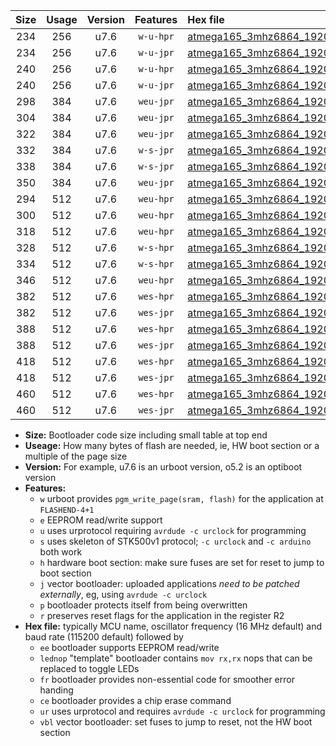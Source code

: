 |Size|Usage|Version|Features|Hex file|
|:-:|:-:|:-:|:-:|:--|
|234|256|u7.6|`w-u-hpr`|[atmega165_3mhz6864_19200bps_ur.hex](https://raw.githubusercontent.com/stefanrueger/urboot/main//atmega165_3mhz6864_19200bps_ur.hex)|
|234|256|u7.6|`w-u-jpr`|[atmega165_3mhz6864_19200bps_ur_vbl.hex](https://raw.githubusercontent.com/stefanrueger/urboot/main//atmega165_3mhz6864_19200bps_ur_vbl.hex)|
|240|256|u7.6|`w-u-hpr`|[atmega165_3mhz6864_19200bps_lednop_ur.hex](https://raw.githubusercontent.com/stefanrueger/urboot/main//atmega165_3mhz6864_19200bps_lednop_ur.hex)|
|240|256|u7.6|`w-u-jpr`|[atmega165_3mhz6864_19200bps_lednop_ur_vbl.hex](https://raw.githubusercontent.com/stefanrueger/urboot/main//atmega165_3mhz6864_19200bps_lednop_ur_vbl.hex)|
|298|384|u7.6|`weu-jpr`|[atmega165_3mhz6864_19200bps_ee_ur_vbl.hex](https://raw.githubusercontent.com/stefanrueger/urboot/main//atmega165_3mhz6864_19200bps_ee_ur_vbl.hex)|
|304|384|u7.6|`weu-jpr`|[atmega165_3mhz6864_19200bps_ee_lednop_ur_vbl.hex](https://raw.githubusercontent.com/stefanrueger/urboot/main//atmega165_3mhz6864_19200bps_ee_lednop_ur_vbl.hex)|
|322|384|u7.6|`weu-jpr`|[atmega165_3mhz6864_19200bps_ee_lednop_fr_ur_vbl.hex](https://raw.githubusercontent.com/stefanrueger/urboot/main//atmega165_3mhz6864_19200bps_ee_lednop_fr_ur_vbl.hex)|
|332|384|u7.6|`w-s-jpr`|[atmega165_3mhz6864_19200bps_vbl.hex](https://raw.githubusercontent.com/stefanrueger/urboot/main//atmega165_3mhz6864_19200bps_vbl.hex)|
|338|384|u7.6|`w-s-jpr`|[atmega165_3mhz6864_19200bps_lednop_vbl.hex](https://raw.githubusercontent.com/stefanrueger/urboot/main//atmega165_3mhz6864_19200bps_lednop_vbl.hex)|
|350|384|u7.6|`weu-jpr`|[atmega165_3mhz6864_19200bps_ee_lednop_fr_ce_ur_vbl.hex](https://raw.githubusercontent.com/stefanrueger/urboot/main//atmega165_3mhz6864_19200bps_ee_lednop_fr_ce_ur_vbl.hex)|
|294|512|u7.6|`weu-hpr`|[atmega165_3mhz6864_19200bps_ee_ur.hex](https://raw.githubusercontent.com/stefanrueger/urboot/main//atmega165_3mhz6864_19200bps_ee_ur.hex)|
|300|512|u7.6|`weu-hpr`|[atmega165_3mhz6864_19200bps_ee_lednop_ur.hex](https://raw.githubusercontent.com/stefanrueger/urboot/main//atmega165_3mhz6864_19200bps_ee_lednop_ur.hex)|
|318|512|u7.6|`weu-hpr`|[atmega165_3mhz6864_19200bps_ee_lednop_fr_ur.hex](https://raw.githubusercontent.com/stefanrueger/urboot/main//atmega165_3mhz6864_19200bps_ee_lednop_fr_ur.hex)|
|328|512|u7.6|`w-s-hpr`|[atmega165_3mhz6864_19200bps.hex](https://raw.githubusercontent.com/stefanrueger/urboot/main//atmega165_3mhz6864_19200bps.hex)|
|334|512|u7.6|`w-s-hpr`|[atmega165_3mhz6864_19200bps_lednop.hex](https://raw.githubusercontent.com/stefanrueger/urboot/main//atmega165_3mhz6864_19200bps_lednop.hex)|
|346|512|u7.6|`weu-hpr`|[atmega165_3mhz6864_19200bps_ee_lednop_fr_ce_ur.hex](https://raw.githubusercontent.com/stefanrueger/urboot/main//atmega165_3mhz6864_19200bps_ee_lednop_fr_ce_ur.hex)|
|382|512|u7.6|`wes-hpr`|[atmega165_3mhz6864_19200bps_ee.hex](https://raw.githubusercontent.com/stefanrueger/urboot/main//atmega165_3mhz6864_19200bps_ee.hex)|
|382|512|u7.6|`wes-jpr`|[atmega165_3mhz6864_19200bps_ee_vbl.hex](https://raw.githubusercontent.com/stefanrueger/urboot/main//atmega165_3mhz6864_19200bps_ee_vbl.hex)|
|388|512|u7.6|`wes-hpr`|[atmega165_3mhz6864_19200bps_ee_lednop.hex](https://raw.githubusercontent.com/stefanrueger/urboot/main//atmega165_3mhz6864_19200bps_ee_lednop.hex)|
|388|512|u7.6|`wes-jpr`|[atmega165_3mhz6864_19200bps_ee_lednop_vbl.hex](https://raw.githubusercontent.com/stefanrueger/urboot/main//atmega165_3mhz6864_19200bps_ee_lednop_vbl.hex)|
|418|512|u7.6|`wes-hpr`|[atmega165_3mhz6864_19200bps_ee_lednop_fr.hex](https://raw.githubusercontent.com/stefanrueger/urboot/main//atmega165_3mhz6864_19200bps_ee_lednop_fr.hex)|
|418|512|u7.6|`wes-jpr`|[atmega165_3mhz6864_19200bps_ee_lednop_fr_vbl.hex](https://raw.githubusercontent.com/stefanrueger/urboot/main//atmega165_3mhz6864_19200bps_ee_lednop_fr_vbl.hex)|
|460|512|u7.6|`wes-hpr`|[atmega165_3mhz6864_19200bps_ee_lednop_fr_ce.hex](https://raw.githubusercontent.com/stefanrueger/urboot/main//atmega165_3mhz6864_19200bps_ee_lednop_fr_ce.hex)|
|460|512|u7.6|`wes-jpr`|[atmega165_3mhz6864_19200bps_ee_lednop_fr_ce_vbl.hex](https://raw.githubusercontent.com/stefanrueger/urboot/main//atmega165_3mhz6864_19200bps_ee_lednop_fr_ce_vbl.hex)|

- **Size:** Bootloader code size including small table at top end
- **Useage:** How many bytes of flash are needed, ie, HW boot section or a multiple of the page size
- **Version:** For example, u7.6 is an urboot version, o5.2 is an optiboot version
- **Features:**
  + `w` urboot provides `pgm_write_page(sram, flash)` for the application at `FLASHEND-4+1`
  + `e` EEPROM read/write support
  + `u` uses urprotocol requiring `avrdude -c urclock` for programming
  + `s` uses skeleton of STK500v1 protocol; `-c urclock` and `-c arduino` both work
  + `h` hardware boot section: make sure fuses are set for reset to jump to boot section
  + `j` vector bootloader: uploaded applications *need to be patched externally*, eg, using `avrdude -c urclock`
  + `p` bootloader protects itself from being overwritten
  + `r` preserves reset flags for the application in the register R2
- **Hex file:** typically MCU name, oscillator frequency (16 MHz default) and baud rate (115200 default) followed by
  + `ee` bootloader supports EEPROM read/write
  + `lednop` "template" bootloader contains `mov rx,rx` nops that can be replaced to toggle LEDs
  + `fr` bootloader provides non-essential code for smoother error handing
  + `ce` bootloader provides a chip erase command
  + `ur` uses urprotocol and requires `avrdude -c urclock` for programming
  + `vbl` vector bootloader: set fuses to jump to reset, not the HW boot section

